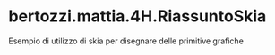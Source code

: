 # bertozzi.mattia.4H.RiassuntoSkia
Esempio di utilizzo di skia per disegnare delle primitive grafiche
